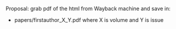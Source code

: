 
Proposal: grab pdf of the html from Wayback machine and save in:

- papers/firstauthor_X_Y.pdf  where X is volume and Y is issue
